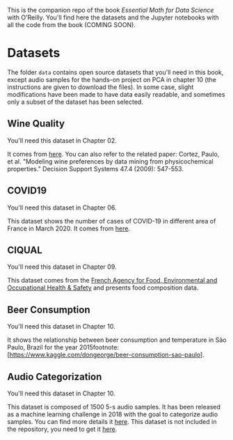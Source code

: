 This is the companion repo of the book *Essential Math for Data Science* with O'Reilly. You'll find here the datasets and the Jupyter notebooks with all the code from the book (COMING SOON).

# Datasets

The folder `data` contains open source datasets that you'll need in this book, except audio samples for the hands-on project on PCA in chapter 10 (the instructions are given to download the files). In some case, slight modifications have been made to have data easily readable, and sometimes only a subset of the dataset has been selected.

## Wine Quality

You'll need this dataset in Chapter 02.

It comes from [here](https://archive.ics.uci.edu/ml/datasets/wine+quality). You can also refer to the related paper: Cortez, Paulo, et al. "Modeling wine preferences by data mining from physicochemical properties." Decision Support Systems 47.4 (2009): 547-553.

## COVID19

You'll need this dataset in Chapter 06.

This dataset shows the number of cases of COVID-19 in different area of France in March 2020. It comes from [here](https://www.data.gouv.fr/en/datasets/cas-confirmes-dinfection-au-covid-19-par-region/).

## CIQUAL

You'll need this dataset in Chapter 09.

This dataset comes from the [French Agency for Food, Environmental and Occupational Health & Safety](https://ciqual.anses.fr) and presents food composition data.

## Beer Consumption

You'll need this dataset in Chapter 10.

It shows the relationship between beer consumption and temperature in São Paulo, Brazil for the year 2015footnote:[https://www.kaggle.com/dongeorge/beer-consumption-sao-paulo].

## Audio Categorization

You'll need this dataset in Chapter 10.

This dataset is composed of 1500 5-s audio samples. It has been released as a machine learning challenge in 2018 with the goal to categorize audio samples. You can find more details it [here](https://cvssp.org/projects/making_sense_of_sounds/site/challenge/). This dataset is not included in the repository, you need to get it [here](https://ndownloader.figshare.com/files/12610922).

